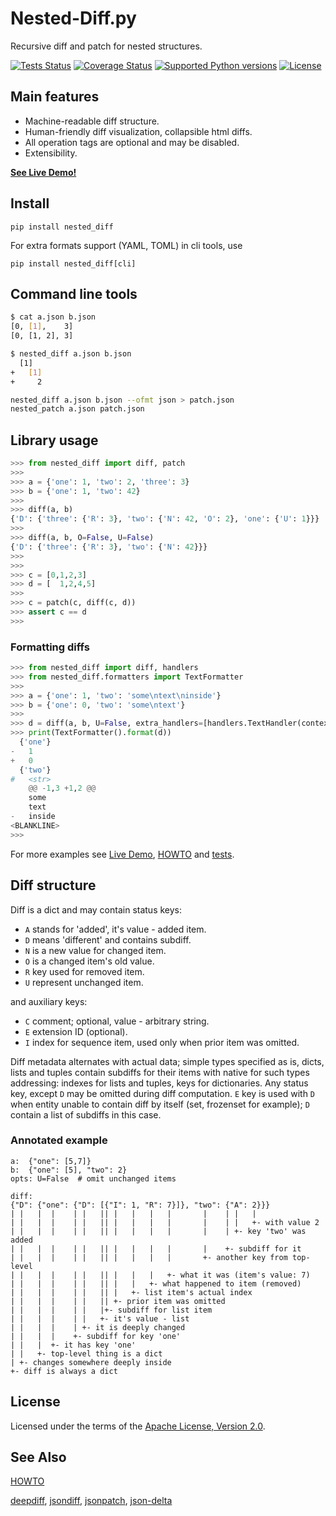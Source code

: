 # Nested-Diff.py

Recursive diff and patch for nested structures.

[![Tests Status](https://github.com/mr-mixas/Nested-Diff.py/actions/workflows/tests.yml/badge.svg)](https://github.com/mr-mixas/Nested-Diff.py/actions?query=branch%3Amaster)
[![Coverage Status](https://coveralls.io/repos/github/mr-mixas/Nested-Diff.py/badge.svg)](https://coveralls.io/github/mr-mixas/Nested-Diff.py)
[![Supported Python versions](https://img.shields.io/pypi/pyversions/nested_diff.svg)](https://pypi.org/project/nested_diff/)
[![License](https://img.shields.io/pypi/l/nested_diff.svg)](https://pypi.org/project/nested_diff/)

## Main features

* Machine-readable diff structure.
* Human-friendly diff visualization, collapsible html diffs.
* All operation tags are optional and may be disabled.
* Extensibility.

**[See Live Demo!](https://nesteddiff.pythonanywhere.com/)**

## Install

`pip install nested_diff`

For extra formats support (YAML, TOML) in cli tools, use

`pip install nested_diff[cli]`

## Command line tools

```sh
$ cat a.json b.json
[0, [1],    3]
[0, [1, 2], 3]
```

```sh
$ nested_diff a.json b.json
  [1]
+   [1]
+     2
```

```sh
nested_diff a.json b.json --ofmt json > patch.json
nested_patch a.json patch.json
```

## Library usage

```py
>>> from nested_diff import diff, patch
>>>
>>> a = {'one': 1, 'two': 2, 'three': 3}
>>> b = {'one': 1, 'two': 42}
>>>
>>> diff(a, b)
{'D': {'three': {'R': 3}, 'two': {'N': 42, 'O': 2}, 'one': {'U': 1}}}
>>>
>>> diff(a, b, O=False, U=False)
{'D': {'three': {'R': 3}, 'two': {'N': 42}}}
>>>
>>>
>>> c = [0,1,2,3]
>>> d = [  1,2,4,5]
>>>
>>> c = patch(c, diff(c, d))
>>> assert c == d
>>>
```

### Formatting diffs

```py
>>> from nested_diff import diff, handlers
>>> from nested_diff.formatters import TextFormatter
>>>
>>> a = {'one': 1, 'two': 'some\ntext\ninside'}
>>> b = {'one': 0, 'two': 'some\ntext'}
>>>
>>> d = diff(a, b, U=False, extra_handlers=[handlers.TextHandler(context=3)])
>>> print(TextFormatter().format(d))
  {'one'}
-   1
+   0
  {'two'}
#   <str>
    @@ -1,3 +1,2 @@
    some
    text
-   inside
<BLANKLINE>
>>>
```

For more examples see [Live Demo](https://nesteddiff.pythonanywhere.com/),
[HOWTO](https://github.com/mr-mixas/Nested-Diff.py/blob/master/HOWTO.md) and
[tests](https://github.com/mr-mixas/Nested-Diff.py/tree/master/tests).

## Diff structure

Diff is a dict and may contain status keys:

* `A` stands for 'added', it's value - added item.
* `D` means 'different' and contains subdiff.
* `N` is a new value for changed item.
* `O` is a changed item's old value.
* `R` key used for removed item.
* `U` represent unchanged item.

and auxiliary keys:

* `C` comment; optional, value - arbitrary string.
* `E` extension ID (optional).
* `I` index for sequence item, used only when prior item was omitted.

Diff metadata alternates with actual data; simple types specified as is, dicts,
lists and tuples contain subdiffs for their items with native for such types
addressing: indexes for lists and tuples, keys for dictionaries. Any status
key, except `D` may be omitted during diff computation. `E` key is used with
`D` when entity unable to contain diff by itself (set, frozenset for example);
`D` contain a list of subdiffs in this case.

### Annotated example

```text
a:  {"one": [5,7]}
b:  {"one": [5], "two": 2}
opts: U=False  # omit unchanged items

diff:
{"D": {"one": {"D": [{"I": 1, "R": 7}]}, "two": {"A": 2}}}
| |   |  |    | |   || |   |   |   |       |    | |   |
| |   |  |    | |   || |   |   |   |       |    | |   +- with value 2
| |   |  |    | |   || |   |   |   |       |    | +- key 'two' was added
| |   |  |    | |   || |   |   |   |       |    +- subdiff for it
| |   |  |    | |   || |   |   |   |       +- another key from top-level
| |   |  |    | |   || |   |   |   +- what it was (item's value: 7)
| |   |  |    | |   || |   |   +- what happened to item (removed)
| |   |  |    | |   || |   +- list item's actual index
| |   |  |    | |   || +- prior item was omitted
| |   |  |    | |   |+- subdiff for list item
| |   |  |    | |   +- it's value - list
| |   |  |    | +- it is deeply changed
| |   |  |    +- subdiff for key 'one'
| |   |  +- it has key 'one'
| |   +- top-level thing is a dict
| +- changes somewhere deeply inside
+- diff is always a dict
```

## License

Licensed under the terms of the [Apache License, Version 2.0](http://www.apache.org/licenses/LICENSE-2.0).

## See Also

[HOWTO](https://github.com/mr-mixas/Nested-Diff.py/blob/master/HOWTO.md)

[deepdiff](https://pypi.org/project/deepdiff/),
[jsondiff](https://pypi.org/project/jsondiff/),
[jsonpatch](https://pypi.org/project/jsonpatch/),
[json-delta](https://pypi.org/project/json-delta/)
